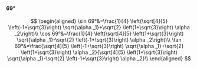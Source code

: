 #### 69°

$$
\begin{aligned}
\sin 69°&=\frac{1}{4} \left(\sqrt[4]{5} \left(-1+\sqrt{3}\right) \sqrt{\alpha _1}+\sqrt{2} \left(1+\sqrt{3}\right) \alpha _2\right)\\
\cos 69°&=\frac{1}{4} \left(\sqrt[4]{5} \left(1+\sqrt{3}\right) \sqrt{\alpha _1}-\sqrt{2} \left(-1+\sqrt{3}\right) \alpha _2\right)\\
\tan 69°&=\frac{\sqrt[4]{5} \left(-1+\sqrt{3}\right) \sqrt{\alpha _1}+\sqrt{2} \left(1+\sqrt{3}\right) \alpha _2}{\sqrt[4]{5} \left(1+\sqrt{3}\right) \sqrt{\alpha
_1}-\sqrt{2} \left(-1+\sqrt{3}\right) \alpha _2}\\
\end{aligned}
$$

